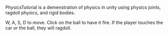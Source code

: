 PhysicsTutorial is a demenstration of physics in unity using physics joints, ragdoll physics, and rigid bodies.

W, A, S, D to move. Click on the ball to have it fire. If the player touches the car or the ball, they will ragdoll.

